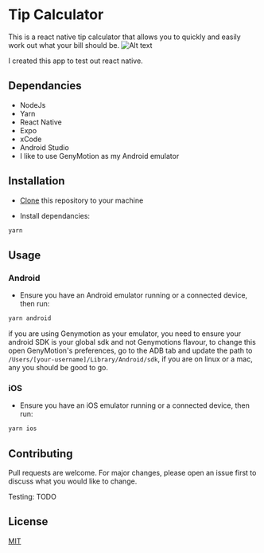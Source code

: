 # Tip Calculator

This is a react native tip calculator that allows you to quickly and easily work out what your bill should be.
![Alt text](/screenshots/screenshots/calculator.png "screenshot")

I created this app to test out react native.

## Dependancies

- NodeJs
- Yarn
- React Native
- Expo
- xCode
- Android Studio
- I like to use GenyMotion as my Android emulator

## Installation

- [Clone](https://github.com/alextiley1/tip-calculator.git) this repository to your machine

- Install dependancies:

```bash
yarn
```

## Usage

### Android

- Ensure you have an Android emulator running or a connected device, then run:

```bash
yarn android
```

if you are using Genymotion as your emulator, you need to ensure your android SDK is your global sdk and not Genymotions flavour, to change this open GenyMotion's preferences, go to the ADB tab and update the path to `/Users/[your-username]/Library/Android/sdk`, if you are on linux or a mac, any you should be good to go.

### iOS

- Ensure you have an iOS emulator running or a connected device, then run:

```bash
yarn ios
```

## Contributing

Pull requests are welcome. For major changes, please open an issue first to discuss what you would like to change.

Testing: TODO

## License

[MIT](https://choosealicense.com/licenses/mit/)
